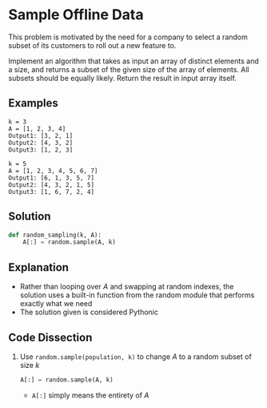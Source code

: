 # Sample Offline Data
This problem is motivated by the need for a company to select a random subset of its customers to roll out a new feature to.  
  
Implement an algorithm that takes as input an array of distinct elements and a size, and returns a subset of the given size of the array of elements. All subsets should be equally likely. Return the result in input array itself.  
  
## Examples
```
k = 3
A = [1, 2, 3, 4]
Output1: [3, 2, 1]
Output2: [4, 3, 2]
Output3: [1, 2, 3]

k = 5
A = [1, 2, 3, 4, 5, 6, 7]
Output1: [6, 1, 3, 5, 7]
Output2: [4, 3, 2, 1, 5]
Output3: [1, 6, 7, 2, 4]
```
  
## Solution
```python
def random_sampling(k, A):
    A[:] = random.sample(A, k)
```
  
## Explanation
* Rather than looping over _A_ and swapping at random indexes, the solution uses a built-in function from the random module that performs exactly what we need  
* The solution given is considered Pythonic   
  
## Code Dissection
1. Use ```random.sample(population, k)``` to change _A_ to a random subset of size _k_  
    ```python
    A[:] = random.sample(A, k)
    ```
    * ```A[:]``` simply means the entirety of _A_  
